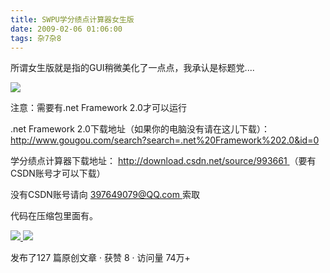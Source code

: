 ```yaml
---
title: SWPU学分绩点计算器女生版
date: 2009-02-06 01:06:00
tags: 杂7杂8
---
```

所谓女生版就是指的GUI稍微美化了一点点，我承认是标题党....

![](https://p-blog.csdn.net/images/p_blog_csdn_net/cuipengfei1/EntryImages/20090206/%E6%88%AA%E5%9B%BE02.jpg)

注意：需要有.net Framework 2.0才可以运行

.net Framework 2.0下载地址（如果你的电脑没有请在这儿下载）： [
http://www.gougou.com/search?search=.net%20Framework%202.0&id=0
](http://www.gougou.com/search?search=.net%20Framework%202.0&id=0)

学分绩点计算器下载地址： [ http://download.csdn.net/source/993661
](http://download.csdn.net/source/993661) （要有CSDN账号才可以下载）

没有CSDN账号请向 [ 397649079@QQ.com ](mailto:397649079@QQ.com) 索取

代码在压缩包里面有。



[ ![](https://profile.csdnimg.cn/5/2/5/3_cuipengfei1)
![](https://g.csdnimg.cn/static/user-reg-year/1x/11.png)
](https://blog.csdn.net/cuipengfei1)



发布了127 篇原创文章  ·  获赞 8  ·  访问量 74万+

